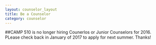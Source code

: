 ```yaml
---
layout: counselor_layout
title: Be a Counselor
category: counselor
---
```


##CAMP 510 is no longer hiring Counerlos or Junior Counselors for 2016. PLease check back in January of 2017 to apply for next summer. Thanks!